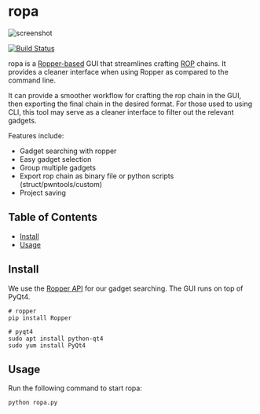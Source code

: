 # ropa
![screenshot](https://github.com/orppra/ropa/raw/master/screenshots/ropa_screenshot.png)

[![Build Status](https://travis-ci.org/orppra/ropa.svg?branch=master)](https://travis-ci.org/orppra/ropa)

ropa is a [Ropper-based](https://github.com/sashs/Ropper) GUI that streamlines crafting [ROP](https://en.wikipedia.org/wiki/Return-oriented_programming) chains. It provides a cleaner interface when using Ropper as compared to the command line. 

It can provide a smoother workflow for crafting the rop chain in the GUI, then exporting the final chain in the desired format. For those used to using CLI, this tool may serve as a cleaner interface to filter out the relevant gadgets.

Features include:
- Gadget searching with ropper
- Easy gadget selection
- Group multiple gadgets
- Export rop chain as binary file or python scripts (struct/pwntools/custom)
- Project saving

## Table of Contents
- [Install](#install)
- [Usage](#usage)

## Install
We use the [Ropper API](https://github.com/sashs/Ropper) for our gadget searching. The GUI runs on top of PyQt4.

```
# ropper
pip install Ropper

# pyqt4
sudo apt install python-qt4
sudo yum install PyQt4
```

## Usage
Run the following command to start ropa:
```
python ropa.py
```
